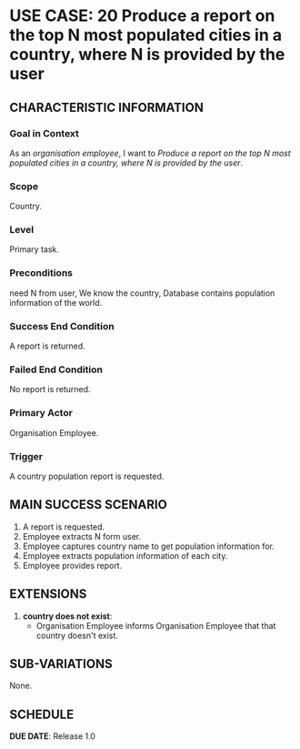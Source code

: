 # USE CASE: 20 Produce a report on the top N most populated cities in a country, where N is provided by the user

## CHARACTERISTIC INFORMATION

### Goal in Context

As an *organisation employee*, I want to *Produce a report on the top N most populated cities in a country, where N is provided by the user*.

### Scope

Country.

### Level

Primary task.

### Preconditions

need N from user, We know the country, Database contains population information of the world.

### Success End Condition

A report is returned.

### Failed End Condition

No report is returned.

### Primary Actor

Organisation Employee.

### Trigger

A country population report is requested.

## MAIN SUCCESS SCENARIO

1. A report is requested.
2. Employee extracts N form user.
3. Employee captures country name to get population information for.
4. Employee extracts population information of each city.
5. Employee provides report.

## EXTENSIONS

1. **country does not exist**:
    - Organisation Employee informs Organisation Employee that that country doesn't exist.

## SUB-VARIATIONS

None.

## SCHEDULE

**DUE DATE**: Release 1.0
